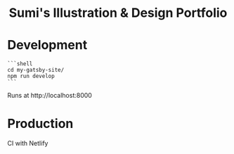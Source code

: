 <h1 align="center">
  Sumi's Illustration & Design Portfolio
</h1>

# Development

    ```shell
    cd my-gatsby-site/
    npm run develop
    ```

 Runs at http://localhost:8000


# Production

CI with Netlify